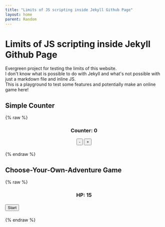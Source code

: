 ```yaml
---
title: "Limits of JS scripting inside Jekyll Github Page"
layout: home
parent: Random
---
```


# Limits of JS scripting inside Jekyll Github Page

Evergreen project for testing the limits of this website.  
I don't know what is possible to do with Jekyll and what's not possible with just a markdown file and inline JS.  
This is a playground to test some features and potentially make an online game here!

## Simple Counter

{% raw %}

<div id="counter-container" style="text-align:center; margin:20px;">
  <h3>Counter: <span id="counter-value">0</span></h3>
  <button name="decrement-button" onclick="decrement()">-</button>
  <button name="increment-button" onclick="increment()">+</button>
</div>
{% endraw %}

## Choose-Your-Own-Adventure Game

{% raw %}

<!-- Display HP at all times -->
<div id="hp-container" style="text-align:center; margin:20px;">
  <h3>HP: <span id="hp-value">15</span></h3>
</div>

<!-- Start button -->

<button name="start-button" onclick="start()">Start</button>

<!-- Game text and options container -->
<div id="game-container" style="text-align:center; margin:20px;">
  <p id="game-text"></p>
  <div id="game-options"></div>
</div>
{% endraw %}

<!-- Load external JS file -->
<script src="/assets/js/game_demo.js"></script>
